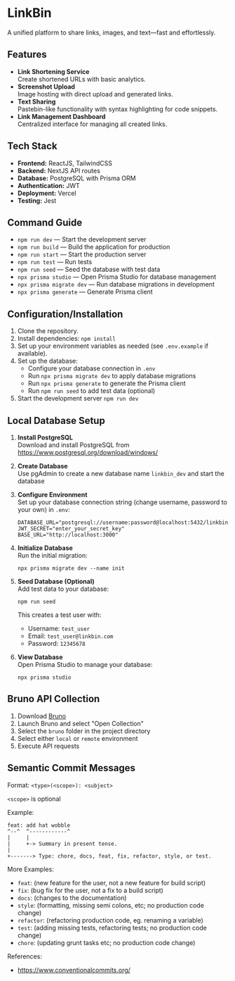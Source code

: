 # LinkBin

A unified platform to share links, images, and text—fast and effortlessly.

## Features

- **Link Shortening Service**  
  Create shortened URLs with basic analytics.
- **Screenshot Upload**  
  Image hosting with direct upload and generated links.
- **Text Sharing**  
  Pastebin-like functionality with syntax highlighting for code snippets.
- **Link Management Dashboard**  
  Centralized interface for managing all created links.

## Tech Stack

- **Frontend:** ReactJS, TailwindCSS
- **Backend:** NextJS API routes
- **Database:** PostgreSQL with Prisma ORM
- **Authentication:** JWT
- **Deployment:** Vercel
- **Testing:** Jest

## Command Guide

- `npm run dev` — Start the development server
- `npm run build` — Build the application for production
- `npm run start` — Start the production server
- `npm run test` — Run tests
- `npm run seed` — Seed the database with test data
- `npx prisma studio` — Open Prisma Studio for database management
- `npx prisma migrate dev` — Run database migrations in development
- `npx prisma generate` — Generate Prisma client

## Configuration/Installation

1. Clone the repository.
2. Install dependencies: `npm install`
3. Set up your environment variables as needed (see `.env.example` if available).
4. Set up the database:
   - Configure your database connection in `.env`
   - Run `npx prisma migrate dev` to apply database migrations
   - Run `npx prisma generate` to generate the Prisma client
   - Run `npm run seed` to add test data (optional)
5. Start the development server `npm run dev`

## Local Database Setup

1. **Install PostgreSQL**  
   Download and install PostgreSQL from https://www.postgresql.org/download/windows/
2. **Create Database**  
   Use pgAdmin to create a new database name `linkbin_dev` and start the database
3. **Configure Environment**  
   Set up your database connection string (change username, password to your own) in `.env`:
   ```
   DATABASE_URL="postgresql://username:password@localhost:5432/linkbin_dev"
   JWT_SECRET="enter_your_secret_key"
   BASE_URL="http://localhost:3000"
   ```
4. **Initialize Database**  
   Run the initial migration:
   ```
   npx prisma migrate dev --name init
   ```

5. **Seed Database (Optional)**  
   Add test data to your database:
   ```
   npm run seed
   ```
   This creates a test user with:
   - Username: `test_user`
   - Email: `test_user@linkbin.com`
   - Password: `12345678`

6. **View Database**  
   Open Prisma Studio to manage your database:
   ```
   npx prisma studio
   ```

## Bruno API Collection

1. Download [Bruno](https://www.usebruno.com/downloads)
2. Launch Bruno and select "Open Collection"
3. Select the `bruno` folder in the project directory
4. Select either `local` or `remote` environment 
5. Execute API requests 

## Semantic Commit Messages

Format: `<type>(<scope>): <subject>`

`<scope>` is optional

Example:

```
feat: add hat wobble
^--^  ^------------^
|     |
|     +-> Summary in present tense.
|
+-------> Type: chore, docs, feat, fix, refactor, style, or test.
```

More Examples:
- `feat`: (new feature for the user, not a new feature for build script)
- `fix`: (bug fix for the user, not a fix to a build script)
- `docs`: (changes to the documentation)
- `style`: (formatting, missing semi colons, etc; no production code change)
- `refactor`: (refactoring production code, eg. renaming a variable)
- `test`: (adding missing tests, refactoring tests; no production code change)
- `chore`: (updating grunt tasks etc; no production code change)

References:

- https://www.conventionalcommits.org/